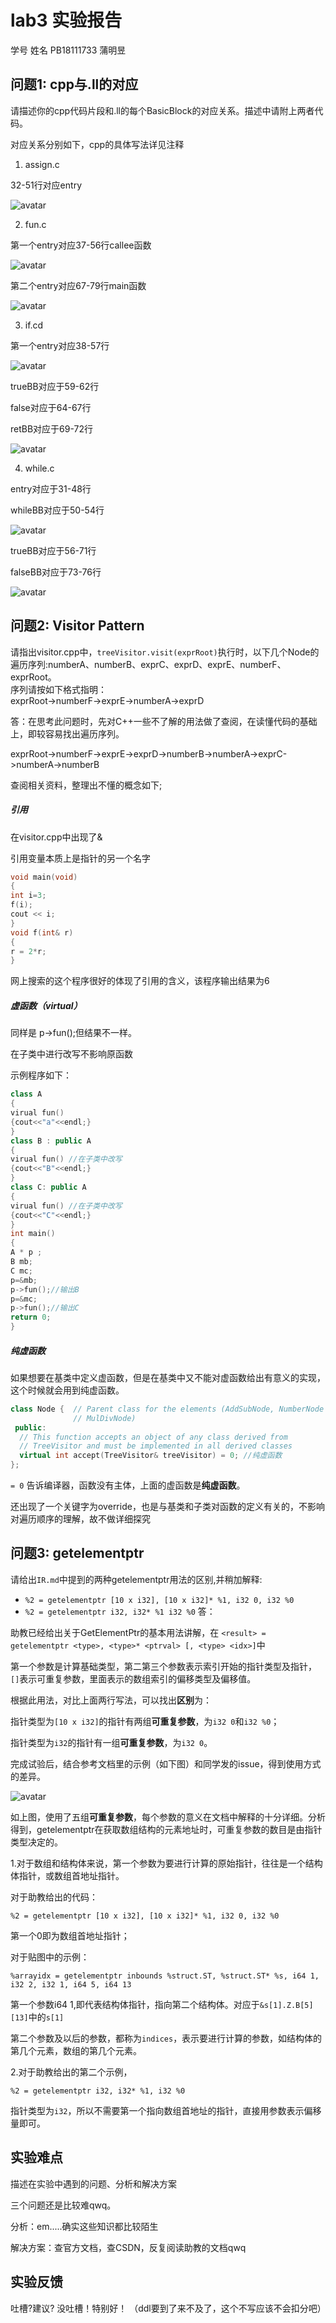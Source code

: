 # lab3 实验报告
学号 姓名
PB18111733 蒲明昱

## 问题1: cpp与.ll的对应
请描述你的cpp代码片段和.ll的每个BasicBlock的对应关系。描述中请附上两者代码。

对应关系分别如下，cpp的具体写法详见注释
1. assign.c


32-51行对应entry


![avatar](img/1.png)


2. fun.c


第一个entry对应37-56行callee函数


![avatar](img/2.1.png)


第二个entry对应67-79行main函数



![avatar](img/2.2.png)




3. if.cd



第一个entry对应38-57行



![avatar](img/3.1-2.png)


trueBB对应于59-62行

false对应于64-67行

retBB对应于69-72行



![avatar](img/3.3-4.png)


4. while.c


entry对应于31-48行

whileBB对应于50-54行


![avatar](img/4.1-2.png)


trueBB对应于56-71行


falseBB对应于73-76行


![avatar](img/4.3-4.png)


## 问题2: Visitor Pattern
请指出visitor.cpp中，`treeVisitor.visit(exprRoot)`执行时，以下几个Node的遍历序列:numberA、numberB、exprC、exprD、exprE、numberF、exprRoot。  
序列请按如下格式指明：  
exprRoot->numberF->exprE->numberA->exprD

答：在思考此问题时，先对C++一些不了解的用法做了查阅，在读懂代码的基础上，即较容易找出遍历序列。

exprRoot->numberF->exprE->exprD->numberB->numberA->exprC->numberA->numberB

查阅相关资料，整理出不懂的概念如下;

##### 引用

在visitor.cpp中出现了&

引用变量本质上是指针的另一个名字

```c++
void main(void) 
{ 
int i=3;
f(i); 
cout << i; 
}
void f(int& r) 
{ 
r = 2*r; 
}
```

网上搜索的这个程序很好的体现了引用的含义，该程序输出结果为6

##### 虚函数（virtual）

同样是 p->fun();但结果不一样。

在子类中进行改写不影响原函数

示例程序如下：

```c++
class A
{
virual fun()
{cout<<"a"<<endl;}
}
class B : public A
{
virual fun() //在子类中改写
{cout<<"B"<<endl;}
}
class C: public A
{
virual fun() //在子类中改写
{cout<<"C"<<endl;}
}
int main()
{
A * p ;
B mb;
C mc;
p=&mb;
p->fun();//输出B
p=&mc;
p->fun();//输出C
return 0;
}
```



##### 纯虚函数

如果想要在基类中定义虚函数，但是在基类中又不能对虚函数给出有意义的实现，这个时候就会用到纯虚函数。

```c++
class Node {  // Parent class for the elements (AddSubNode, NumberNode and
              // MulDivNode)
 public:
  // This function accepts an object of any class derived from
  // TreeVisitor and must be implemented in all derived classes
  virtual int accept(TreeVisitor& treeVisitor) = 0; //纯虚函数
};
```

 `= 0` 告诉编译器，函数没有主体，上面的虚函数是**纯虚函数**。 

 还出现了一个关键字为override，也是与基类和子类对函数的定义有关的，不影响对遍历顺序的理解，故不做详细探究

## 问题3: getelementptr
请给出`IR.md`中提到的两种getelementptr用法的区别,并稍加解释:
  - `%2 = getelementptr [10 x i32], [10 x i32]* %1, i32 0, i32 %0` 
  - `%2 = getelementptr i32, i32* %1 i32 %0` 
答：

助教已经给出关于GetElementPtr的基本用法讲解，在 `<result> = getelementptr <type>, <type>* <ptrval> [, <type> <idx>]`中 

 第一个参数是计算基础类型，第二第三个参数表示索引开始的指针类型及指针，`[]`表示可重复参数，里面表示的数组索引的偏移类型及偏移值。

根据此用法，对比上面两行写法，可以找出**区别**为： 

指针类型为`[10 x i32]`的指针有两组**可重复参数**，为`i32 0`和`i32 %0`；

指针类型为`i32`的指针有一组**可重复参数**，为`i32 0`。

完成试验后，结合参考文档里的示例（如下图）和同学发的issue，得到使用方式的差异。


![avatar](img/p3.png)


如上图，使用了五组**可重复参数**，每个参数的意义在文档中解释的十分详细。分析得到，getelementptr在获取数组结构的元素地址时，可重复参数的数目是由指针类型决定的。

1.对于数组和结构体来说，第一个参数为要进行计算的原始指针，往往是一个结构体指针，或数组首地址指针。

对于助教给出的代码：

`%2 = getelementptr [10 x i32], [10 x i32]* %1, i32 0, i32 %0`

第一个0即为数组首地址指针；

对于贴图中的示例：

`%arrayidx = getelementptr inbounds %struct.ST, %struct.ST* %s, i64 1, i32 2, i32 1, i64 5, i64 13`

第一个参数i64 1,即代表结构体指针，指向第二个结构体。对应于`&s[1].Z.B[5][13]`中的`s[1]`

第二个参数及以后的参数，都称为`indices`，表示要进行计算的参数，如结构体的第几个元素，数组的第几个元素。

2.对于助教给出的第二个示例，

`%2 = getelementptr i32, i32* %1, i32 %0` 

指针类型为`i32`，所以不需要第一个指向数组首地址的指针，直接用参数表示偏移量即可。



## 实验难点
描述在实验中遇到的问题、分析和解决方案

三个问题还是比较难qwq。

分析：em.....确实这些知识都比较陌生

解决方案：查官方文档，查CSDN，反复阅读助教的文档qwq


## 实验反馈
吐槽?建议?
没吐槽！特别好！
（ddl要到了来不及了，这个不写应该不会扣分吧）
